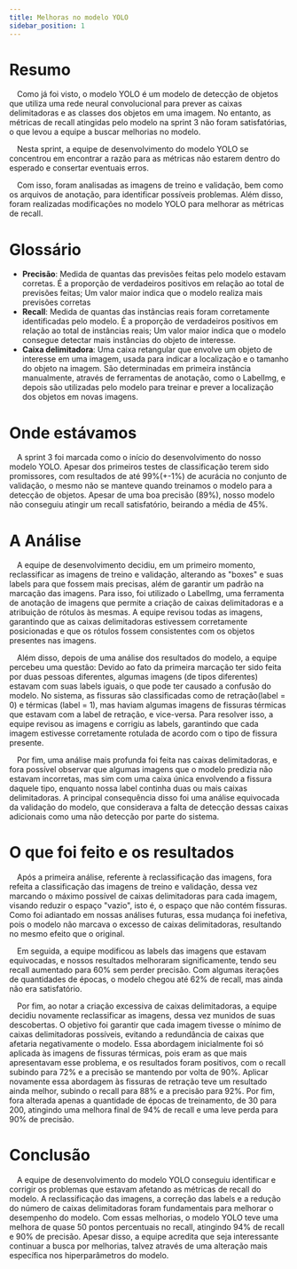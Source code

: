 ```yaml
---
title: Melhoras no modelo YOLO
sidebar_position: 1
---
```


# Resumo

&emsp;Como já foi visto, o modelo YOLO é um modelo de detecção de objetos que utiliza uma rede neural convolucional para prever as caixas delimitadoras e as classes dos objetos em uma imagem. No entanto, as métricas de recall atingidas pelo modelo na sprint 3 não foram satisfatórias, o que levou a equipe a buscar melhorias no modelo. 


&emsp;Nesta sprint, a equipe de desenvolvimento do modelo YOLO se concentrou em encontrar a razão para as métricas não estarem dentro do esperado e consertar eventuais erros. 


&emsp;Com isso, foram analisadas as imagens de treino e validação, bem como os arquivos de anotação, para identificar possíveis problemas. Além disso, foram realizadas modificações no modelo YOLO para melhorar as métricas de recall.

# Glossário

- **Precisão**: Medida de quantas das previsões feitas pelo modelo estavam corretas. É a proporção de verdadeiros positivos em relação ao total de previsões feitas; Um valor maior indica que o modelo realiza mais previsões corretas
- **Recall**: Medida de quantas das instâncias reais foram corretamente identificadas pelo modelo. É a proporção de verdadeiros positivos em relação ao total de instâncias reais; Um valor maior indica que o modelo consegue detectar mais instâncias do objeto de interesse.
- **Caixa delimitadora**: Uma caixa retangular que envolve um objeto de interesse em uma imagem, usada para indicar a localização e o tamanho do objeto na imagem. São determinadas em primeira instância manualmente, através de ferramentas de anotação, como o LabelImg, e depois são utilizadas pelo modelo para treinar e prever a localização dos objetos em novas imagens.

# Onde estávamos
&emsp;A sprint 3 foi marcada como o início do desenvolvimento do nosso modelo YOLO. Apesar dos primeiros testes de classificação terem sido promissores, com resultados de até 99%(+-1%) de acurácia no conjunto de validação, o mesmo não se manteve quando treinamos o modelo para a detecção de objetos. Apesar de uma boa precisão (89%), nosso modelo não conseguiu atingir um recall satisfatório, beirando a média de 45%.

# A Análise
&emsp;A equipe de desenvolvimento decidiu, em um primeiro momento, reclassificar as imagens de treino e validação, alterando as "boxes" e suas labels para que fossem mais precisas, além de garantir um padrão na marcação das imagens. Para isso, foi utilizado o LabelImg, uma ferramenta de anotação de imagens que permite a criação de caixas delimitadoras e a atribuição de rótulos às mesmas. A equipe revisou todas as imagens, garantindo que as caixas delimitadoras estivessem corretamente posicionadas e que os rótulos fossem consistentes com os objetos presentes nas imagens.


&emsp;Além disso, depois de uma análise dos resultados do modelo, a equipe percebeu uma questão: Devido ao fato da primeira marcação ter sido feita por duas pessoas diferentes, algumas imagens (de tipos diferentes) estavam com suas labels iguais, o que pode ter causado a confusão do modelo. No sistema, as fissuras são classificadas como de retração(label = 0) e térmicas (label = 1), mas haviam algumas imagens de fissuras térmicas que estavam com a label de retração, e vice-versa. Para resolver isso, a equipe revisou as imagens e corrigiu as labels, garantindo que cada imagem estivesse corretamente rotulada de acordo com o tipo de fissura presente.


&emsp;Por fim, uma análise mais profunda foi feita nas caixas delimitadoras, e fora possível observar que algumas imagens que o modelo predizia não estavam incorretas, mas sim com uma caixa única envolvendo a fissura daquele tipo, enquanto nossa label continha duas ou mais caixas delimitadoras. A principal consequência disso foi uma análise equivocada da validação do modelo, que considerava a falta de detecção dessas caixas adicionais como uma não detecção por parte do sistema.

# O que foi feito e os resultados
&emsp;Após a primeira análise, referente à reclassificação das imagens, fora refeita a classificação das imagens de treino e validação, dessa vez marcando o máximo possível de caixas delimitadoras para cada imagem, visando reduzir o espaço "vazio", isto é, o espaço que não contém fissuras. Como foi adiantado em nossas análises futuras, essa mudança foi inefetiva, pois o modelo não marcava o excesso de caixas delimitadoras, resultando no mesmo efeito que o original.


&emsp;Em seguida, a equipe modificou as labels das imagens que estavam equivocadas, e nossos resultados melhoraram significamente, tendo seu recall aumentado para 60% sem perder precisão. Com algumas iterações de quantidades de épocas, o modelo chegou até 62% de recall, mas ainda não era satisfatório.


&emsp;Por fim, ao notar a criação excessiva de caixas delimitadoras, a equipe decidiu novamente reclassificar as imagens, dessa vez munidos de suas descobertas. O objetivo foi garantir que cada imagem tivesse o mínimo de caixas delimitadoras possíveis, evitando a redundância de caixas que afetaria negativamente o modelo. Essa abordagem inicialmente foi só aplicada às imagens de fissuras térmicas, pois eram as que mais apresentavam esse problema, e os resultados foram positivos, com o recall subindo para 72% e a precisão se mantendo por volta de 90%. Aplicar novamente essa abordagem às fissuras de retração teve um resultado ainda melhor, subindo o recall para 88% e a precisão para 92%. Por fim, fora alterada apenas a quantidade de épocas de treinamento, de 30 para 200, atingindo uma melhora final de 94% de recall e uma leve perda para 90% de precisão.

# Conclusão
&emsp;A equipe de desenvolvimento do modelo YOLO conseguiu identificar e corrigir os problemas que estavam afetando as métricas de recall do modelo. A reclassificação das imagens, a correção das labels e a redução do número de caixas delimitadoras foram fundamentais para melhorar o desempenho do modelo. Com essas melhorias, o modelo YOLO teve uma melhora de quase 50 pontos percentuais no recall, atingindo 94% de recall e 90% de precisão. Apesar disso, a equipe acredita que seja interessante continuar a busca por melhorias, talvez através de uma alteração mais específica nos hiperparâmetros do modelo.